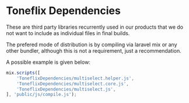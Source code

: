 # Toneflix Dependencies
These are third party libraries recurrently used in our products that we do not want to include as individual files in final builds.

The prefered mode of distribution is by compiling via laravel mix or any other bundler, although this is not a requirement, just a recommendation.

A possible example is given below:

```js
mix.scripts([
    'ToneflixDependencies/multiselect.helper.js',
    'ToneflixDependencies/multiselect.core.js',
    'ToneflixDependencies/multiselect.js',
], 'public/js/compile.js');
```
